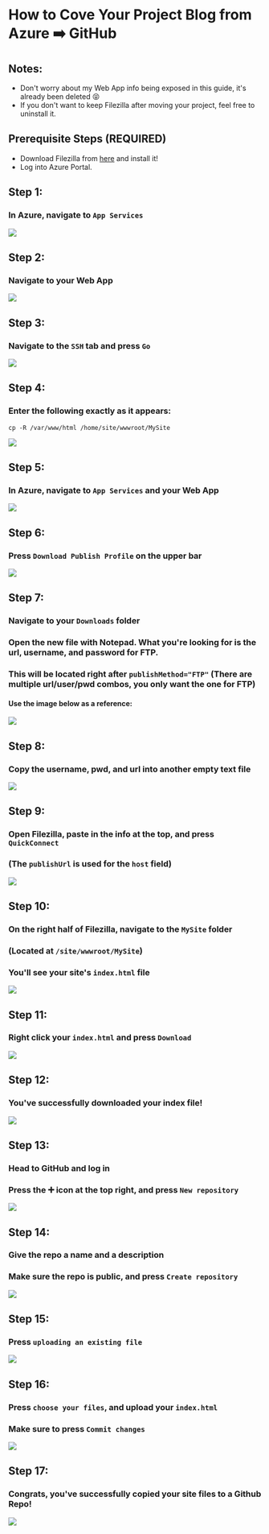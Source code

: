# How to Cove Your Project Blog from Azure ➡️ GitHub

## Notes:
<div>
  <ul>
    <li>Don't worry about my Web App info being exposed in this guide, it's already been deleted 😝</li>
    <li>If you don't want to keep Filezilla after moving your project, feel free to uninstall it.</li>
  </ul>
</div>

## Prerequisite Steps (REQUIRED)
<div>
  <ul>
    <li>Download Filezilla from <a href="https://filezilla-project.org/download.php?type=client">here</a> and install it!</li>
    <li>Log into Azure Portal.</li>
  </ul>
</div>

## Step 1: 
### In Azure, navigate to ```App Services```

<img src="./Images/Step1.png"/>

## Step 2: 
### Navigate to your Web App

<img src="./Images/Step2.png"/>

## Step 3: 
### Navigate to the ```SSH``` tab and press ```Go```

<img src="./Images/Step3.png"/>

## Step 4: 
### Enter the following exactly as it appears:
```cp -R /var/www/html /home/site/wwwroot/MySite```

<img src="./Images/Step4.png"/>

## Step 5: 
### In Azure, navigate to ```App Services``` and your Web App

<img src="./Images/Step5.png"/>

## Step 6: 
### Press ```Download Publish Profile``` on the upper bar

<img src="./Images/Step6.png"/>

## Step 7: 
### Navigate to your ```Downloads``` folder
### Open the new file with Notepad. What you're looking for is the url, username, and password for FTP.
### This will be located right after ```publishMethod="FTP"``` (There are multiple url/user/pwd combos, you only want the one for FTP)
#### Use the image below as a reference:

<img src="./Images/Step7.png"/>

## Step 8: 
### Copy the username, pwd, and url into another empty text file

<img src="./Images/Step8.png"/>

## Step 9: 
### Open Filezilla, paste in the info at the top, and press ```QuickConnect```
### (The ```publishUrl``` is used for the ```host``` field)

<img src="./Images/Step9.png"/>

## Step 10: 
### On the right half of Filezilla, navigate to the ```MySite``` folder
### (Located at ```/site/wwwroot/MySite```)
### You'll see your site's ```index.html``` file

<img src="./Images/Step10.png"/>

## Step 11:
### Right click your ```index.html``` and press ```Download```

<img src="./Images/Step11.png"/>

## Step 12:
### You've successfully downloaded your index file!

<img src="./Images/Step12.png"/>

## Step 13:
### Head to GitHub and log in
### Press the ➕ icon at the top right, and press ```New repository```

<img src="./Images/Step13.png"/>

## Step 14:
### Give the repo a name and a description
### Make sure the repo is public, and press ```Create repository```

<img src="./Images/Step14.png"/>

## Step 15: 
### Press ```uploading an existing file```

<img src="./Images/Step15.png"/>

## Step 16:
### Press ```choose your files```, and upload your ```index.html``` 
### Make sure to press ```Commit changes```

<img src="./Images/Step16.png"/>

## Step 17: 
### Congrats, you've successfully copied your site files to a Github Repo!

<img src="./Images/Step17.png"/>
